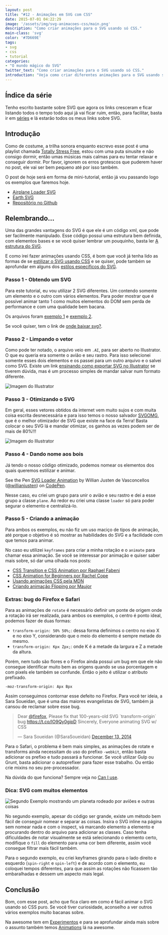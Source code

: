 ```yaml
---
layout: post
title: "#12 - Animações em SVG com CSS"
date: 2015-07-01 04:22:29
image: '/assets/img/svg-animacoes-css/main.png'
description: "Como criar animações para o SVG usando só CSS."
main-class: 'svg'
color: '#7D669E'
tags:
- svg
- css
- tutorial
categories:
- "O mundo mágico do SVG"
twitter_text: "Como criar animações para o SVG usando só CSS."
introduction: "Veja como criar diferentes animações para o SVG usando só CSS3. E já saia criando loaders e outras coisas mais."
---
```


## Índice da série

Tenho escrito bastante sobre SVG que agora os links cresceram e ficar listando todos o tempo todo aqui já vai ficar ruim, então, para facilitar, basta ir em [séries](http://willianjusten.com.br/series/) e lá estarão todos os meus links sobre SVG.


## Introdução

Como de costume, a trilha sonora enquanto escrevo esse post é uma playlist chamada [Totally Stress Free](https://open.spotify.com/user/spotify/playlist/7jq9hVhkNUyFLN1XivhLvK), estou com uma puta sinusite e não consigo dormir, então umas músicas mais calmas para eu tentar relaxar e conseguir dormir. Por favor, ignorem os erros grotescos que puderem haver no post, ele vai ser bem pequeno até por isso também.


O post de hoje será em forma de mini-tutorial, então já vou passando logo os exemplos que faremos hoje.

* [Airplane Loader SVG](https://willianjusten.github.io/svg-animation-css/loader.html)
* [Earth SVG](http://willianjusten.com.br/svg-animation-css/)
* [Repositório no Github](https://github.com/willianjusten/svg-animation-css)


## Relembrando...

Uma das grandes vantagens do SVG é que ele é um código xml, que pode ser facilmente manipulado. Esse código possui uma estrutura bem definida, com elementos bases e se você quiser lembrar um pouquinho, basta ler [A estrutura do SVG](http://willianjusten.com.br/a-estrutura-do-svg/).

E como irei fazer animações usando CSS, é bom que você já tenha lido as formas de se [estilizar o SVG usando CSS](http://willianjusten.com.br/estilizando-svg-com-css-parte-1/) e se quiser, pode também se aprofundar em alguns dos [estilos especificos do SVG](http://willianjusten.com.br/estilizando-svg-com-css-parte-2/).


### Passo 1 - Obtendo um SVG

Para este tutorial, eu vou utilizar 2 SVG diferentes. Um contendo somente um elemento e o outro com vários elementos. Para poder mostrar que é possível animar tanto 1 como muitos elementos do DOM sem perda de performance e com uma qualidade bem bacana.

Os arquivos foram [exemplo 1](http://www.freepik.com/free-vector/airplane-vector-template-free_714802.htm) e [exemplo 2](http://www.freepik.com/free-vector/world-travel-vector-free-template_714008.htm).

Se você quiser, tem o link de [onde baixar svg?](http://willianjusten.com.br/onde-baixar-svg/).


### Passo 2 - Limpando o vetor

Como pode ter notado, o arquivo veio em `.AI`, para ser aberto no Illustrator. O que eu queria era somente o avião e seu rastro. Para isso selecionei somente esses dois elementos e os passei para um outro arquivo e o salvei como SVG. Existe um link [ensinando como exportar SVG no Illustrator](http://creativedroplets.com/export-svg-for-the-web-with-illustrator-cc/) se tiverem dúvida, mas é um processo simples de mandar salvar num formato diferente.

![Imagem do Illustrator](/assets/img/svg-animacoes-css/illustrator.png)


### Passo 3 - Otimizando o SVG

Em geral, esses vetores obtidos da internet vem muito sujos e com muita coisa escrita desnecessária e para isso temos o nosso salvador [SVGOMG](https://jakearchibald.github.io/svgomg/), que é o melhor otimizador de SVG que existe na face da Terra! Basta colocar o seu SVG lá e mandar otimizar, os ganhos as vezes podem ser de mais de 80%!!!

![Imagem do Illustrator](/assets/img/svg-animacoes-css/svgomg.png)


### Passo 4 - Dando nome aos bois

Já tendo o nosso código otimizado, podemos nomear os elementos dos quais queremos estilizar e animar.

<p data-height="266" data-theme-id="11319" data-slug-hash="KpQdGo" data-default-tab="result" data-user="willianjusten" class='codepen'>See the Pen <a href='http://codepen.io/willianjusten/pen/KpQdGo/'>SVG Loader Animation</a> by Willian Justen de Vasconcellos (<a href='http://codepen.io/willianjusten'>@willianjusten</a>) on <a href='http://codepen.io'>CodePen</a>.</p>
<script src="//assets.codepen.io/assets/embed/ei.js"></script>

Nesse caso, eu criei um grupo para unir o avião e seu rastro e dei a esse grupo a classe `plane`. Ao redor eu criei uma classe `loader` só para poder segurar o elemento e centralizá-lo.


### Passo 5 - Criando a animação

Para ambos os exemplos, eu não fiz um uso maciço de tipos de animação, até porque o objetivo é só mostrar as habilidades do SVG e a facilidade com que temos para animar.

No caso eu utilizei `keyframes` para criar a minha rotação e o `animate` para chamar essa animação. Se você se interessar por animação e quiser saber mais sobre, só dar uma olhada nos posts:

* [CSS Transition e CSS Animation por Raphael Fabeni](https://tableless.com.br/transition-e-animation/)
* [CSS Animation for Beginners por Rachel Cope](https://robots.thoughtbot.com/css-animation-for-beginners)
* [Usando animações CSS pela MDN](https://developer.mozilla.org/pt-BR/docs/CSS/Using_CSS_animations)
* [Criando animação Flipping por Maujor](http://www.maujor.com/tutorial/criando-animacao-flipping-com-css.php)


### Extras: bug do Firefox e Safari

Para as animações de `rotate` é necessário definir um ponte de origem onde a rotação irá ser realizada, para ambos os exemplos, o centro é ponto ideal, podemos fazer de duas formas:

* `transform-origin: 50% 50%;`: dessa forma definimos o centro no eixo X e no eixo Y, considerando que o meio do elemento é sempre metade do mesmo.
* `transform-origin: Kpx Zpx;`: onde K é a metade da largura e Z a metade da altura.

Porém, nem tudo são flores e o Firefox ainda possui um bug em que ele não consegue identificar muito bem as origens quando se usa porcentagem e com pixels ele também se confunde. Então o jeito é utilizar o atributo prefixado.

`-moz-transform-origin: Apx Bpx`

Assim conseguimos contornar esse defeito no Firefox. Para você ter ideia, a Sara Soueidan, que é uma das maiores evangelistas de SVG, também já cansou de reclamar sobre esse bug.

<p><blockquote class="twitter-tweet" lang="en"><p lang="en" dir="ltr">Dear <a href="https://twitter.com/firefox">@firefox</a>,&#10;&#10;Please fix that 100-years-old SVG `transform-origin` bug <a href="https://t.co/IO9Qy0gipD">https://t.co/IO9Qy0gipD</a>&#10;&#10;Sincerely,&#10;Everyone animating SVG w/ CSS</p>&mdash; Sara Soueidan (@SaraSoueidan) <a href="https://twitter.com/SaraSoueidan/status/543789877767061504">December 13, 2014</a></blockquote></p>
<script src="//platform.twitter.com/widgets.js" charset="utf-8"></script>

Para o Safari, o problema é bem mais simples, as animações de rotate e transforms ainda necessitam do uso do prefixo `-webkit`, então basta adicionar os prefixo e tudo passará a funcionar. Se você utilizar Gulp ou Grunt, basta adicionar o autoprefixer para fazer esse trabalho. Ou então crie mixins no seu pre-processador.

Na dúvida do que funciona? Sempre veja no [Can I use](http://caniuse.com/).

### Dica: SVG com muitos elementos

![Segundo Exemplo mostrando um planeta rodeado por aviões e outras coisas](/assets/img/svg-animacoes-css/segundo-exemplo.png)

No segundo exemplo, apesar do código ser grande, existe um método bem fácil de conseguir nomear e separar as coisas. Insira o SVG inline na página sem nomear nada e com o inspect, vá marcando elemento a elemento e procurando dentro do arquivo para adicionar as classes. Caso tenha dificuldades de notar visualmente se está selecionando o elemento certo, modifique o `fill` do elemento para uma cor bem diferente, assim você consegue filtrar mais fácil também.

Para o segundo exemplo, eu criei keyframes girando para o lado direito e esquerdo (`spin-right` e `spin-left`) e de acordo com o elemento, eu coloquei tempos diferentes, para que assim as rotações não ficassem tão embaralhadas e dessem um aspecto mais legal.


## Conclusão

Bom, com esse post, acho que fica claro em como é fácil animar o SVG usando só CSS puro. Se você tiver curiosidade, aconselho a ver outros vários exemplos muito bacanas sobre.

Na awesome tem em [Experimentos](https://github.com/willianjusten/awesome-svg/blob/master/topics/Experiments.md) e para se aprofundar ainda mais sobre o assunto também temos [Animations](https://github.com/willianjusten/awesome-svg/blob/master/topics/Animation.md) lá na awesome.
